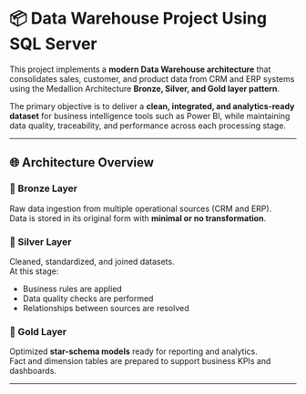 # 📦 Data Warehouse Project Using SQL Server

This project implements a **modern Data Warehouse architecture** that consolidates sales, customer, and product data from CRM and ERP systems using the Medallion Architecture **Bronze, Silver, and Gold layer pattern**.

The primary objective is to deliver a **clean, integrated, and analytics-ready dataset** for business intelligence tools such as Power BI, while maintaining data quality, traceability, and performance across each processing stage.

---

## 🌐 Architecture Overview

### 🥉 Bronze Layer
Raw data ingestion from multiple operational sources (CRM and ERP).  
Data is stored in its original form with **minimal or no transformation**.

### 🥈 Silver Layer
Cleaned, standardized, and joined datasets.  
At this stage:
- Business rules are applied  
- Data quality checks are performed  
- Relationships between sources are resolved

### 🥇 Gold Layer
Optimized **star-schema models** ready for reporting and analytics.  
Fact and dimension tables are prepared to support business KPIs and dashboards.

---
